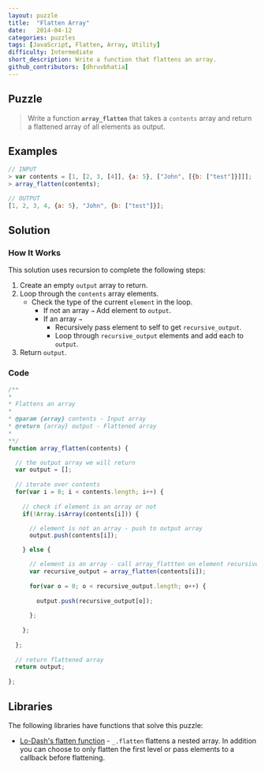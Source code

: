 ```yaml
---
layout: puzzle
title:  "Flatten Array"
date:   2014-04-12
categories: puzzles
tags: [JavaScript, Flatten, Array, Utility]
difficulty: Intermediate
short_description: Write a function that flattens an array.
github_contributors: [dhruvbhatia]
---
```


## Puzzle
> Write a function **`array_flatten`** that takes a `contents` array and return a flattened array of all elements as output.

## Examples
~~~ javascript
// INPUT
> var contents = [1, [2, 3, [4]], {a: 5}, ["John", [{b: ["test"]}]]];
> array_flatten(contents);

// OUTPUT
[1, 2, 3, 4, {a: 5}, "John", {b: ["test"]}];
~~~

<a name="solution"></a>

## Solution

### How It Works
This solution uses recursion to complete the following steps:

1. Create an empty `output` array to return.
2. Loop through the `contents` array elements.
    * Check the type of the current `element` in the loop.
        * If not an array `→` Add element to `output`.
        * If an array `→`
            * Recursively pass element to self to get `recursive_output`.
            * Loop through `recursive_output` elements and add each to `output`.
4. Return `output`.


### Code
~~~ javascript
/**
*
* Flattens an array
*
* @param {array} contents - Input array
* @return {array} output - Flattened array
*
**/
function array_flatten(contents) {

  // the output array we will return
  var output = [];
  
  // iterate over contents
  for(var i = 0; i < contents.length; i++) {
    
    // check if element is an array or not
    if(!Array.isArray(contents[i])) {

      // element is not an array - push to output array
      output.push(contents[i]);

    } else {

      // element is an array - call array_flattten on element recursively
      var recursive_output = array_flatten(contents[i]);
      
      for(var o = 0; o < recursive_output.length; o++) {
        
        output.push(recursive_output[o]);
        
      };
      
    };
    
  };
  
  // return flattened array
  return output;
  
};
~~~

## Libraries
The following libraries have functions that solve this puzzle:

* [Lo-Dash's flatten function][lodash] - `_.flatten` flattens a nested array. In addition you can choose to only flatten the first level or pass elements to a callback before flattening.

[lodash]:    http://lodash.com/docs#flatten